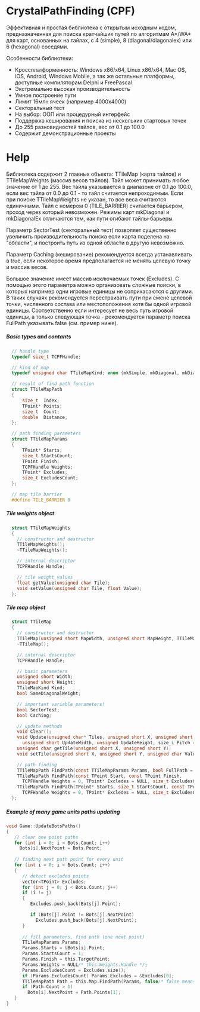 # CrystalPathFinding (CPF)
Эффективная и простая библиотека с открытым исходным кодом, предназначенная для поиска кратчайших путей по алгоритмам A*/WA* для карт, основанных на тайлах, с 4 (simple), 8 (diagonal/diagonalex) или 6 (hexagonal) соседями.

Особенности библиотеки:
* Кроссплатформенность: Windows x86/x64, Linux x86/x64, Mac OS, iOS, Android, Windows Mobile, а так же остальные платформы, доступные компиляторам Delphi и FreePascal 
* Экстремально высокая производительность 
* Умное построение пути 
* Лимит 16млн ячеек (например 4000x4000) 
* Секторальный тест 
* На выбор: ООП или процедурный интерфейс 
* Поддержка кеширования и поиска из нескольких стартовых точек 
* До 255 разновидностей тайлов, вес от 0.1 до 100.0 
* Содержит демонстрационные проекты

# Help
Библиотека содержит 2 главных объекта: TTileMap (карта тайлов) и TTileMapWeights (массив весов тайлов). Тайл может принимать любое значение от 1 до 255. Вес тайла указывается в диапазоне от 0.1 до 100.0, если вес тайла от 0.0 до 0.1 - то тайл считается непроходимым. Если при поиске TTileMapWeights не указан, то все веса считаются единичными. Тайл с номером 0 (TILE_BARRIER) считается барьером, проход через который невозможен. Режимы карт mkDiagonal и mkDiagonalEx отличаются тем, как пути огибают тайлы-барьеры.

Параметр SectorTest (секторальный тест) позволяет существенно увеличить производительность поиска если карта поделена на "области", и построить путь из одной области в другую невозможно.

Параметр Caching (кеширование) рекомендуется всегда устанавливать в true, если некоторое время предполагается не менять целевую точку и массив весов.

Большое значение имеет массив исключаемых точек (Excludes). С помощью этого параметра можно организовать сложные поиски, в которых например одни игровые единицы не соприкасаются с другими. В таких случаях рекомендуется перестраивать пути при смене целевой точки, численного состава или местоположения хотя бы одной игровой единицы. Соответственно если интересует не весь путь игровой единицы, а только следующая точка - рекомендуется параметр поиска FullPath указывать false (см. пример ниже).

##### Basic types and contants
```c
  // handle type
  typedef size_t TCPFHandle;

  // kind of map
  typedef unsigned char TTileMapKind; enum {mkSimple, mkDiagonal, mkDiagonalEx, mkHexagonal}; 

  // result of find path function
  struct TTileMapPath
  {
      size_t  Index;  
	  TPoint* Points;
      size_t  Count;
      double  Distance;
  };

  // path finding parameters
  struct TTileMapParams
  {
      TPoint* Starts;
      size_t StartsCount;
      TPoint Finish;
      TCPFHandle Weights;
      TPoint* Excludes;
      size_t ExcludesCount;
  };

  // map tile barrier
  #define TILE_BARRIER 0  
```
##### Tile weights object
```c
  struct TTileMapWeights
  {
	// constructor and destructor
	TTileMapWeights();
	~TTileMapWeights();

    // internal descriptor
    TCPFHandle Handle; 

    // tile weight values
	float getValue(unsigned char Tile);
	void setValue(unsigned char Tile, float Value);
  }; 
```

##### Tile map object
```c
  struct TTileMap
  {
	// constructor and destructor
	TTileMap(unsigned short MapWidth, unsigned short MapHeight, TTileMapKind MapKind, bool SameMapDiagonalWeight = false);
	~TTileMap();

    // internal descriptor
    TCPFHandle Handle; 

    // basic parameters
    unsigned short Width;
	unsigned short Height;
	TTileMapKind Kind;
	bool SameDiagonalWeight;

    // important variable parameters!
	bool SectorTest;
	bool Caching;

	// update methods
	void Clear();
	void Update(unsigned char* Tiles, unsigned short X, unsigned short Y, 
	  unsigned short UpdateWidth, unsigned UpdateHeight, size_i Pitch = 0);
	unsigned char getTile(unsigned short X, unsigned short Y);
	void setTile(unsigned short X, unsigned short Y, unsigned char Value);

	// path finding
	TTileMapPath FindPath(const TTileMapParams Params, bool FullPath = true);
	TTileMapPath FindPath(const TPoint Start, const TPoint Finish,
	  TCPFHandle Weights = 0, TPoint* Excledes = NULL, size_t ExcludesCount = 0, bool FullPath = true);
	TTileMapPath FindPath(TPoint* Starts, size_t StartsCount, const TPoint Finish,
	  TCPFHandle Weights = 0, TPoint* Excledes = NULL, size_t ExcludesCount = 0, bool FullPath = true);
  }; 
```

##### Example of many game units paths updating
```c
void Game::UpdateBotsPaths()
{
   // clear one point paths
   for (int i = 0; i < Bots.Count; i++)
     Bots[i].NextPoint = Bots.Point;
   
   // finding next path point for every unit
   for (int i = 0; i < Bots.Count; i++)
   {
      // detect excluded points
      vector<TPoint> Excludes;
      for (int j = 0; j < Bots.Count; j++)
      if (i != j)
      {
         Excludes.push_back(Bots[j].Point);

         if (Bots[j].Point != Bots[j].NextPoint)
           Excludes.push_back(Bots[j].NextPoint);
      }
    
      // fill parameters, find path (one next point)
      TTileMapParams Params;
      Params.Starts = &Bots[i].Point;
      Params.StartsCount = 1;
      Params.Finish = this.TargetPoint;
      Params.Weights = NULL/* this.Weights.Handle */;
      Params.ExcludesCount = Excludes.size(); 
      if (Params.ExcludesCount) Params.Excludes = &Excludes[0];
      TTileMapPath Path = this.Map.FindPath(Params, false/* false means next point needed only */);
      if (Path.Count > 1)
        Bots[i].NextPoint = Path.Points[1];
   }
}
```